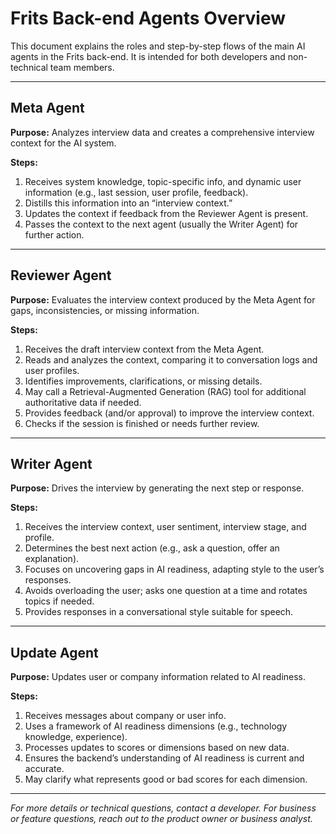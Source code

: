 # Frits Back-end Agents Overview

This document explains the roles and step-by-step flows of the main AI agents in the Frits back-end. It is intended for both developers and non-technical team members.

---

## Meta Agent
**Purpose:** Analyzes interview data and creates a comprehensive interview context for the AI system.

**Steps:**
1. Receives system knowledge, topic-specific info, and dynamic user information (e.g., last session, user profile, feedback).
2. Distills this information into an “interview context.”
3. Updates the context if feedback from the Reviewer Agent is present.
4. Passes the context to the next agent (usually the Writer Agent) for further action.

---

## Reviewer Agent
**Purpose:** Evaluates the interview context produced by the Meta Agent for gaps, inconsistencies, or missing information.

**Steps:**
1. Receives the draft interview context from the Meta Agent.
2. Reads and analyzes the context, comparing it to conversation logs and user profiles.
3. Identifies improvements, clarifications, or missing details.
4. May call a Retrieval-Augmented Generation (RAG) tool for additional authoritative data if needed.
5. Provides feedback (and/or approval) to improve the interview context.
6. Checks if the session is finished or needs further review.

---

## Writer Agent
**Purpose:** Drives the interview by generating the next step or response.

**Steps:**
1. Receives the interview context, user sentiment, interview stage, and profile.
2. Determines the best next action (e.g., ask a question, offer an explanation).
3. Focuses on uncovering gaps in AI readiness, adapting style to the user’s responses.
4. Avoids overloading the user; asks one question at a time and rotates topics if needed.
5. Provides responses in a conversational style suitable for speech.

---

## Update Agent
**Purpose:** Updates user or company information related to AI readiness.

**Steps:**
1. Receives messages about company or user info.
2. Uses a framework of AI readiness dimensions (e.g., technology knowledge, experience).
3. Processes updates to scores or dimensions based on new data.
4. Ensures the backend’s understanding of AI readiness is current and accurate.
5. May clarify what represents good or bad scores for each dimension.

---

*For more details or technical questions, contact a developer. For business or feature questions, reach out to the product owner or business analyst.*